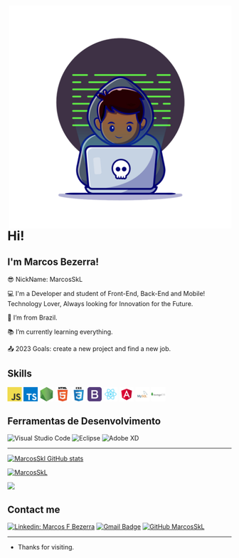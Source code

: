 <img src="https://raw.githubusercontent.com/MarcosSkL/Portfolio/main/assets/image/Avatar_skull2.png" min-width="400px" max-width="500px" width="500px" align="right" alt="Computador MarcosSkL">

# Hi!

 

## I'm Marcos Bezerra!

:sunglasses: NickName: MarcosSkL

:computer: I'm a Developer and student of Front-End, Back-End and Mobile! Technology Lover, Always looking for Innovation for the Future.

:house_with_garden: I’m from Brazil.

:books: I’m currently learning everything.

:outbox_tray: 2023 Goals: create a new project and find a new job.


 ## Skills


<code><img height="32" src="https://raw.githubusercontent.com/github/explore/80688e429a7d4ef2fca1e82350fe8e3517d3494d/topics/javascript/javascript.png" alt="Javascript"/></code>
<code><img height="32" src="https://raw.githubusercontent.com/github/explore/80688e429a7d4ef2fca1e82350fe8e3517d3494d/topics/typescript/typescript.png" alt="Typescript"/></code>
<code><img height="32" src="https://raw.githubusercontent.com/github/explore/80688e429a7d4ef2fca1e82350fe8e3517d3494d/topics/nodejs/nodejs.png" alt="Nodejs"/></code>
<code><img height="32" src="https://raw.githubusercontent.com/github/explore/80688e429a7d4ef2fca1e82350fe8e3517d3494d/topics/html/html.png" alt="HTML5"/></code>
<code><img height="32" src="https://raw.githubusercontent.com/github/explore/80688e429a7d4ef2fca1e82350fe8e3517d3494d/topics/css/css.png" alt="CSS"/></code>
<code><img height="32" src="https://raw.githubusercontent.com/github/explore/80688e429a7d4ef2fca1e82350fe8e3517d3494d/topics/bootstrap/bootstrap.png" alt="Bootstrap"/></code>
<code><img height="32" src="https://raw.githubusercontent.com/github/explore/80688e429a7d4ef2fca1e82350fe8e3517d3494d/topics/react/react.png" alt="React"/></code>
<code><img height="32" src="https://raw.githubusercontent.com/github/explore/80688e429a7d4ef2fca1e82350fe8e3517d3494d/topics/angular/angular.png" alt="Angular"/></code>
<code><img height="32" src="https://raw.githubusercontent.com/github/explore/80688e429a7d4ef2fca1e82350fe8e3517d3494d/topics/mysql/mysql.png" alt="MySQL"/></code>
<code><img height="32" src="https://raw.githubusercontent.com/github/explore/80688e429a7d4ef2fca1e82350fe8e3517d3494d/topics/mongodb/mongodb.png" alt="MongoDB"/></code>

## Ferramentas de Desenvolvimento

  ![Visual Studio Code](https://img.shields.io/badge/-Visual%20Studio%20Code-333333?style=flat&logo=visual-studio-code&logoColor=007ACC)
  ![Eclipse](https://img.shields.io/badge/-Eclipse-333333?style=flat&logo=eclipse-ide&logoColor=2C2255)
  ![Adobe XD](https://img.shields.io/badge/-Adobe%20XD-333333?style=flat&logo=adobe-xd&logoColor=007ACC)








----------------------------------------------------------------------------------



[![MarcosSkl GitHub stats](https://github-readme-stats.vercel.app/api?username=MarcosSkL&theme=radical&show_icons=true)](https://github.com/MarcosSkL/github-readme-stats)

[![MarcosSkL](https://github-readme-stats.vercel.app/api/top-langs/?username=MarcosSkL&hide=&layout=compact&theme=radical)](https://github.com/MarcosSkL/github-readme-stats)




<img src=https://github.com/TheDudeThatCode/TheDudeThatCode/blob/master/Assets/Earth.gif width="30">

## Contact me

[![Linkedin: Marcos F Bezerra](https://img.shields.io/badge/-Marcos_F_Bezerra-blue?style=flat-square&logo=Linkedin&logoColor=white&link=https://www.linkedin.com/in/marcos-bezerra-skl/)](https://www.linkedin.com/in/marcos-bezerra-skl/)
[![Gmail Badge](https://img.shields.io/badge/-marcos.marsk@gmail.com-006bed?style=flat-square&logo=Gmail&logoColor=white&link=mailto:marcos.marsk@gmail.com)](mailto:marcos.marsk@gmail.com)
[![GitHub MarcosSkL]( https://img.shields.io/github/followers/MarcosSkL?label=follow&style=social)](https://github.com/MarcosSkL)

----------------------------------------------------------------------------------
- Thanks for visiting.

